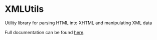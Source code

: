 # XMLUtils
Utility library for parsing HTML into XHTML and manipulating XML data

Full documentation can be found [here](https://bpbecker.github.io/XMLUtils).
